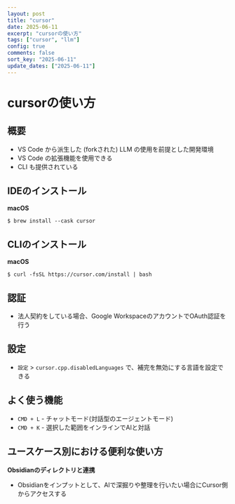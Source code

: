 ```yaml
---
layout: post
title: "cursor"
date: 2025-06-11
excerpt: "cursorの使い方"
tags: ["cursor", "llm"]
config: true
comments: false
sort_key: "2025-06-11"
update_dates: ["2025-06-11"]
---
```


# cursorの使い方

## 概要
 - VS Code から派生した (forkされた) LLM の使用を前提とした開発環境
 - VS Code の拡張機能を使用できる
 - CLI も提供されている

## IDEのインストール

**macOS**
```console
$ brew install --cask cursor
```

## CLIのインストール

**macOS**
```console
$ curl -fsSL https://cursor.com/install | bash
```

## 認証
 - 法人契約をしている場合、Google WorkspaceのアカウントでOAuth認証を行う

## 設定
 - `設定` > `cursor.cpp.disabledLanguages` で、補完を無効にする言語を設定できる

## よく使う機能
 - `CMD + L` - チャットモード(対話型のエージェントモード)
 - `CMD + K` - 選択した範囲をインラインでAIと対話

## ユースケース別における便利な使い方

**Obsidianのディレクトリと連携**
 - Obsidianをインプットとして、AIで深掘りや整理を行いたい場合にCursor側からアクセスする
